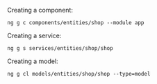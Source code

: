 Creating a component:

```
ng g c components/entities/shop --module app
```



Creating a service:

```
ng g s services/entities/shop/shop
```



Creating a model:

```
ng g cl models/entities/shop/shop --type=model
```

